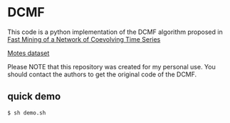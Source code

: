 # DCMF

This code is a python implementation of the DCMF algorithm proposed in
[Fast Mining of a Network of Coevolving Time Series](http://ycai.ws.gc.cuny.edu/files/2015/03/NoT_sdm15.pdf)

[Motes dataset](http://db.csail.mit.edu/labdata/labdata.html)

Please NOTE that this repository was created for my personal use.
You should contact the authors to get the original code of the DCMF.

## quick demo

`$ sh demo.sh`